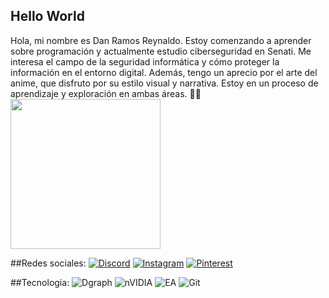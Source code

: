 ## Hello World
Hola, mi nombre es Dan Ramos Reynaldo. Estoy comenzando a aprender sobre programación y actualmente estudio ciberseguridad en Senati. Me interesa el campo de la seguridad informática y cómo proteger la información en el entorno digital. Además, tengo un aprecio por el arte del anime, que disfruto por su estilo visual y narrativa. Estoy en un proceso de aprendizaje y exploración en ambas áreas. :nazar_amulet::prayer_beads:
<img align= "half" width= "240" src= "https://media.tenor.com/4K0RB1X-7IsAAAAi/dramaturgy-vtuber.gif"/>

##Redes sociales:
[![Discord](https://img.shields.io/badge/Discord-%237289DA.svg?logo=discord&logoColor=white)](https://discord.gg/773971588054908928) 
[![Instagram](https://img.shields.io/badge/Instagram-%23E4405F.svg?logo=Instagram&logoColor=white)](https://instagram.com/https://www.instagram.com/yk.nadrr/) 
[![Pinterest](https://img.shields.io/badge/Pinterest-%23E60023.svg?logo=Pinterest&logoColor=white)](https://pinterest.com/https://www.pinterest.com/Llouuura/) 

##Tecnologia:
![Dgraph](https://img.shields.io/badge/dgraph-%23E50695.svg?style=for-the-badge&logo=dgraph&logoColor=white) ![nVIDIA](https://img.shields.io/badge/nVIDIA-%2376B900.svg?style=for-the-badge&logo=nVIDIA&logoColor=white) ![EA](https://img.shields.io/badge/ea-%23000000.svg?style=for-the-badge&logo=ea&logoColor=white) ![Git](https://img.shields.io/badge/git-%23F05033.svg?style=for-the-badge&logo=git&logoColor=white)
